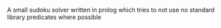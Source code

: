A small sudoku solver written in prolog which tries to not use no standard library predicates where possible
